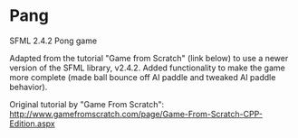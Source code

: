 # Pang
SFML 2.4.2 Pong game

Adapted from the tutorial "Game from Scratch" (link below) to use a newer version of the SFML library, v2.4.2. Added functionality to make the game more complete (made ball bounce off AI paddle and tweaked AI paddle behavior).

Original tutorial by "Game From Scratch": http://www.gamefromscratch.com/page/Game-From-Scratch-CPP-Edition.aspx

